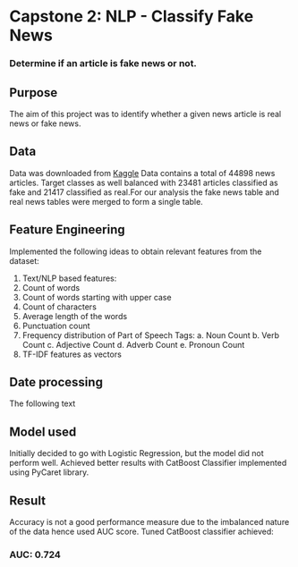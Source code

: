 # Capstone 2: NLP - Classify Fake News

### Determine if an article is fake news or not.

## Purpose
The aim of this project was to identify whether a given news article is real news or fake news.

## Data
Data was downloaded from [Kaggle](https://www.kaggle.com/clmentbisaillon/fake-and-real-news-dataset) 
Data contains a total of 44898 news articles. Target classes as well balanced with 23481 articles classified as fake and 21417 classified as real.For our analysis the fake news table and real news tables were merged to form a single table.

## Feature Engineering
Implemented the following ideas to obtain relevant features from the dataset:
1. Text/NLP based features:
  1. Count of words
  2. Count of words starting with upper case 
  3. Count of characters
  4. Average length of the words
  5. Punctuation count
  6. Frequency distribution of Part of Speech Tags:
    a. Noun Count
    b. Verb Count
    c. Adjective Count
    d. Adverb Count
    e. Pronoun Count
2. TF-IDF features as vectors


## Date processing
The following text 

## Model used
Initially decided to go with Logistic Regression, but the model did not perform well. Achieved better results with CatBoost Classifier implemented using PyCaret library.

## Result
Accuracy is not a good performance measure due to the imbalanced nature of the data hence used AUC score. 
Tuned CatBoost classifier achieved:
### AUC: 0.724
